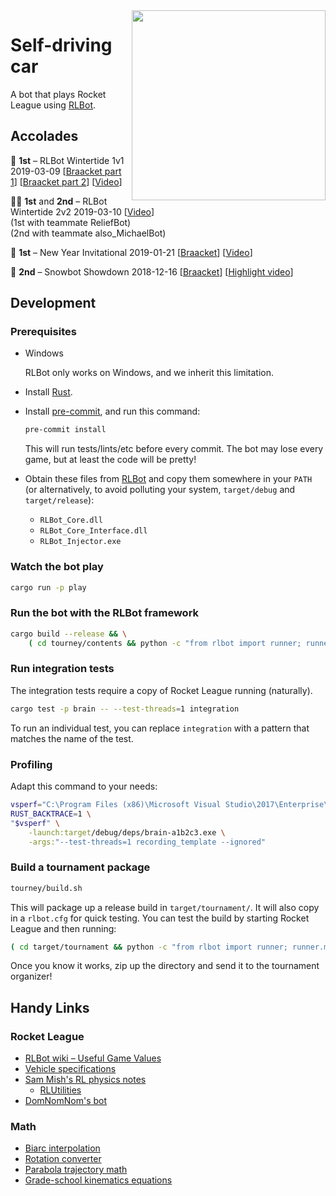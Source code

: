 <img src="docs/images/loadout.png" width="310" height="304" align="right" />

# Self-driving car

A bot that plays Rocket League using [RLBot].

## Accolades

🥇 **1st** – RLBot Wintertide 1v1 2019-03-09
[[Braacket part 1](https://braacket.com/tournament/wintertide)]
[[Braacket part 2](https://braacket.com/tournament/A37EF959-99F3-46D5-8E5F-5705B0B8E410)]
[[Video](https://www.twitch.tv/videos/392931154)]

🥇🥈 **1st** and **2nd** – RLBot Wintertide 2v2 2019-03-10
[[Video](https://www.twitch.tv/videos/393467640)]  
(1st with teammate ReliefBot)  
(2nd with teammate also_MichaelBot)

🥇 **1st** – New Year Invitational 2019-01-21
[[Braacket](https://braacket.com/tournament/512D32C1-AC86-4820-A668-D5C83EC60B79)]
[[Video](https://www.youtube.com/watch?v=n5sB-EscTkM)]

🥈 **2nd** – Snowbot Showdown 2018-12-16
[[Braacket](https://braacket.com/tournament/69BF67CC-54A5-4212-B108-1677922358C9)]
[[Highlight video](https://www.youtube.com/watch?v=E4ub6w3srjM)]

## Development

### Prerequisites

* Windows

  RLBot only works on Windows, and we inherit this limitation.

* Install [Rust](https://www.rust-lang.org/).

* Install [pre-commit], and run this command:

  ```sh
  pre-commit install
  ```

  This will run tests/lints/etc before every commit. The bot may lose every
  game, but at least the code will be pretty!

* Obtain these files from [RLBot] and copy them somewhere in your `PATH` (or
  alternatively, to avoid polluting your system, `target/debug` and
  `target/release`):

  * `RLBot_Core.dll`
  * `RLBot_Core_Interface.dll`
  * `RLBot_Injector.exe`

[pre-commit]: https://pre-commit.com/
[RLBot]: http://www.rlbot.org/

### Watch the bot play

```sh
cargo run -p play
```

### Run the bot with the RLBot framework

```sh
cargo build --release && \
    ( cd tourney/contents && python -c "from rlbot import runner; runner.main()" )
```

### Run integration tests

The integration tests require a copy of Rocket League running (naturally).

```sh
cargo test -p brain -- --test-threads=1 integration
```

To run an individual test, you can replace `integration` with a pattern that
matches the name of the test.

### Profiling

Adapt this command to your needs:

```sh
vsperf="C:\Program Files (x86)\Microsoft Visual Studio\2017\Enterprise\Team Tools\Performance Tools\VSPerf.exe"
RUST_BACKTRACE=1 \
"$vsperf" \
    -launch:target/debug/deps/brain-a1b2c3.exe \
    -args:"--test-threads=1 recording_template --ignored"
```

### Build a tournament package

```sh
tourney/build.sh
```

This will package up a release build in `target/tournament/`. It will also copy
in a `rlbot.cfg` for quick testing. You can test the build by starting Rocket
League and then running:

```sh
( cd target/tournament && python -c "from rlbot import runner; runner.main()" )
```

Once you know it works, zip up the directory and send it to the tournament
organizer!

## Handy Links

### Rocket League

* [RLBot wiki – Useful Game Values](https://github.com/RLBot/RLBot/wiki/Useful-Game-Values)
* [Vehicle specifications](https://www.reddit.com/r/RocketLeague/comments/7fotyx/vehicle_specifications_v139_hitboxes_handling/)
* [Sam Mish's RL physics notes](https://samuelpmish.github.io/notes/RocketLeague/)
  * [RLUtilities](https://github.com/samuelpmish/RLUtilities)
* [DomNomNom's bot](https://github.com/DomNomNom/RocketBot)

### Math

* [Biarc interpolation](http://www.ryanjuckett.com/programming/biarc-interpolation/)
* [Rotation converter](https://www.andre-gaschler.com/rotationconverter/)
* [Parabola trajectory math](http://hyperphysics.phy-astr.gsu.edu/hbase/traj.html)
* [Grade-school kinematics equations](http://zonalandeducation.com/mstm/physics/mechanics/kinematics/EquationsForAcceleratedMotion/EquationsForAcceleratedMotion.htm)
